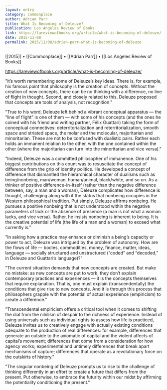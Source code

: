 ```yaml
---
layout: entry
category: commonplace
author: Adrian Parr
title: What Is Becoming of Deleuze?
publication: Los Angeles Review of Books
link: https://lareviewofbooks.org/article/what-is-becoming-of-deleuze/
date: 2015-11-08
permalink: 2015/11/08/adrian-parr-what-is-becoming-of-deleuze
---
```


[[2015]] • [[Commonplace]] • [[Adrian Parr]] • [[Los Angeles Review of Books]]

https://lareviewofbooks.org/article/what-is-becoming-of-deleuze/

"it’s worth remembering some of Deleuze’s key ideas. There is, for example, his famous point that philosophy is the creation of concepts. Without the creation of new concepts, there can be no thinking with a difference, no line of flight in thought. Second, and closely related to this, Deleuze proposed that concepts are tools of analysis, not recognition."

"True to his word, Deleuze left behind a vibrant conceptual apparatus — the “line of flight” is one of them — with some of his concepts (and the ones he coined with his friend and writing partner, Félix Guattari) taking the form of conceptual connectives: deterritorialization and reterritorialization, smooth space and striated space, the molar and the molecular, majoritarian and minoritarian. These are not to be confused with dualistic pairs. Rather each holds an immanent relation to the other, with the one contained within the other (where the majoritarian can turn into the minoritarian and vice versa)."

"Indeed, Deleuze was a committed philosopher of immanence. One of his biggest contributions on this count was to resuscitate the concept of difference from the grip of identity politics. He developed a concept of difference that dismantled the hierarchical character of dualisms such as being/nonbeing, man/woman, human/animal, black/white, and so on. As a thinker of positive difference-in-itself (rather than the negative difference between, say, a man and a woman), Deleuze complicates how difference is thought, challenging along with it the status that nonbeing occupies in the Western philosophical tradition. Put simply, Deleuze affirms nonbeing. He pursues a positive nonbeing that is not understood within the negative parameters of lack or the absence of presence (a man is not what a woman lacks, and vice versa). Rather, he insists nonbeing is inherent to being. It is the creative potential of life (the life of a man and a woman) to exceed what currently is."

"In asking how a practice may enhance or diminish a being’s capacity or power to act, Deleuze was intrigued by the problem of autonomy. How are the flows of life — bodies, commodities, money, finance, matter, ideas, language — socially structured and unstructured (“coded” and “decoded,” in Deleuze and Guattari’s language)?"

"The current situation demands that new concepts are created. But make no mistake: as new concepts are put to work, they don’t explain contemporary practices and experiences — it is the concepts themselves that require explanation. That is, one must explain (transcendentally) the conditions that give rise to new concepts. And it is through this process that philosophers grapple with the potential of actual experience (empiricism) to create a difference."

"Transcendental empiricism offers a critical tool when it comes to shifting the dial from the nihilism of despair to the richness of experience. Instead of using universals such as individual rights to assess how life is practiced, Deleuze invites us to creatively engage with actually existing conditions adequate to the production of real differences: for example, differences that generate an outside to the axiomatic of capital and the violent affects of capital’s movement; differences that come from a consideration for how agency works; experimental and untimely differences that break apart mechanisms of capture; differences that operate as a revolutionary force on the outskirts of history."

"The singular nonbeing of Deleuze prompts us to rise to the challenge of thinking differently in an effort to create a future that differs from the present. Put otherwise, to embrace the futurity within our midst by affirming the potentiality conditioning the present."
